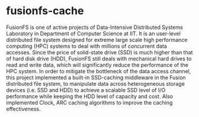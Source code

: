 fusionfs-cache
==============

FusionFS is one of active projects of Data-Intensive Distributed Systems Laboratory in Department of Computer Science at IIT. It is an user-level distributed file system designed for extreme large scale high performance computing (HPC) systems to deal with millions of concurrent data accesses. Since the price of solid-state drive (SSD) is much higher than that of hard disk drive (HDD), FusionFS still deals with mechanical hard drives to read and write data, which will significantly reduce the performance of the HPC system. 
In order to mitigate the bottleneck of the data access channel, this project implemented a built-in SSD-caching middleware in the Fusion distributed file system, to manipulate data across heterogeneous storage devices (i.e. SSD and HDD) to achieve a scalable SSD level of I/O performance while keeping the HDD level of capacity and cost. Also implemented Clock, ARC caching algorithms to improve the caching effectiveness.
